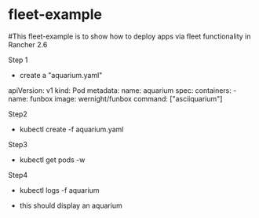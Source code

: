 # fleet-example

#This fleet-example is to show how to deploy apps via fleet functionality in Rancher 2.6

Step 1
- create a "aquarium.yaml"

apiVersion: v1
kind: Pod
metadata:
  name:  aquarium
  spec:
    containers:
	- name:  funbox
	  image: wernight/funbox
	  command:  ["asciiquarium"]

Step2
- kubectl create -f aquarium.yaml

Step3
- kubectl get pods -w

Step4
- kubectl logs -f aquarium

- this should display an aquarium
